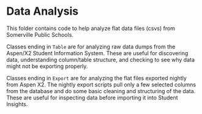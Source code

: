 # Data Analysis

This folder contains code to help analyze flat data files (csvs) from
 Somerville Public Schools.

Classes ending in `Table` are for analyzing raw data dumps from the Aspen/X2 Student Information System. These are useful for discovering data, understanding column/table structure, and checking to see why data might not be exporting properly.

Classes ending in `Export` are for analyzing the flat files exported nightly from Aspen X2. The nightly export scripts pull only a few selected columns from the database and do some basic cleaning and structuring of the data. These are useful for inspecting data before importing it into
 Student Insights.

